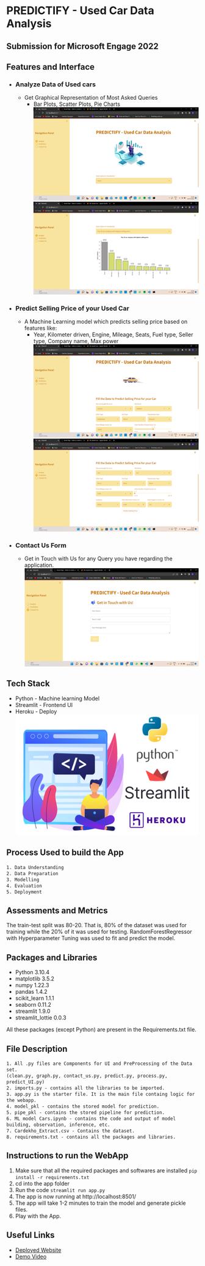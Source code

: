 
# PREDICTIFY - Used Car Data Analysis

## Submission for Microsoft Engage 2022



## Features and Interface

- ### Analyze Data of Used cars
    - Get Graphical Representation of Most Asked Queries
        - Bar Plots, Scatter Plots, Pie Charts
        ![](images/img_1.png)
        ![](images/img_2.png)
    
- ### Predict Selling Price of your Used Car
    - A Machine Learning model which predicts selling price based on features like:
        - Year, Kilometer driven, Engine, Mileage, Seats, Fuel type, Seller type, Company name, Max power
        ![](images/img_3.png)
        ![](images/img_4.png)
- ### Contact Us Form
    - Get in Touch with Us for any Query you have regarding the application.
    ![](images/img_5.png)



## Tech Stack

- Python - Machine learning Model
- Streamlit - Frontend UI
- Heroku - Deploy 
![](images/techstack.png)

## Process Used to build the App

    1. Data Understanding
    2. Data Preparation
    3. Modelling
    4. Evaluation
    5. Deployment
## Assessments and Metrics

The train-test split was 80-20. That is, 80% of the dataset was used for training while the 20% of it was used for testing. RandomForestRegressor with Hyperparameter Tuning was used to fit and predict the model.
## Packages and Libraries

- Python 3.10.4
- matplotlib 3.5.2
- numpy 1.22.3
- pandas 1.4.2
- scikit_learn 1.1.1
- seaborn 0.11.2
- streamlit 1.9.0
- streamlit_lottie 0.0.3

All these packages (except Python) are present in the Requirements.txt file.

## File Description

    1. All .py files are Components for UI and PreProcessing of the Data set.
    (clean.py, graph.py, contact_us.py, predict.py, process.py, predict_UI.py)
    2. imports.py - contains all the libraries to be imported.
    3. app.py is the starter file. It is the main file containg logic for the webapp.
    4. model_pkl - contains the stored model for prediction.
    5. pipe_pkl - contains the stored pipeline for prediction.
    6. ML model Cars.ipynb - contains the code and output of model building, observation, inference, etc.
    7. Cardekho_Extract.csv - Contains the dataset.
    8. requirements.txt - contains all the packages and libraries.
## Instructions to run the WebApp

1. Make sure that all the required packages and softwares are installed
    `pip install -r requirements.txt`
2. cd into the app folder
3. Run the code 
    `streamlit run app.py`
4. The app is now running at http://localhost:8501/ 
5. The app will take 1-2 minutes to train the model and generate pickle files.
6. Play with the App.
## Useful Links

- [Deployed Website](https://microsoft-app-demo.herokuapp.com/)
- [Demo Video](https://youtu.be/W0wi25fMptA)
